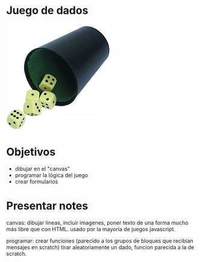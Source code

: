 # Juego de dados

![dados](images/dados.jpg)

# Objetivos

* dibujar en el "canvas"
* programar la lógica del juego
* crear formularios 

# Presentar notes

canvas: dibujar lineas, incluir imagenes, poner texto de una forma mucho más libre que con HTML.
usado por la mayoría de juegos javascript.

programar: crear funciones (parecido a los grupos de bloques que recibian mensajes en scratch)
           tirar aleatoriamente un dado, funcion parecida a la de scratch.
       
